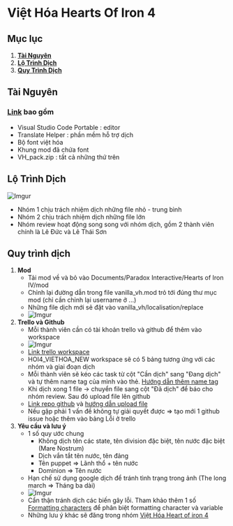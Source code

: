 # Việt Hóa Hearts Of Iron 4

## Mục lục
  1. [**Tài Nguyên**](#tài-nguyên)
  1. [**Lộ Trình Dịch**](#lộ-trình-dịch)
  1. [**Quy Trình Dịch**](#quy-trình-dịch)

## Tài Nguyên
### [Link](https://drive.google.com/drive/folders/1GcsTJVj2rh-PeA-iKQaxqkkv4UmRlgg7?usp=sharing) bao gồm
  * Visual Studio Code Portable : editor
  * Translate Helper            : phần mềm hỗ trợ dịch 
  * Bộ font việt hóa
  * Khung mod đã chứa font
  * VH_pack.zip : tất cả những thứ trên  

## Lộ Trình Dịch
![Imgur](https://imgur.com/ynADp89.png "flow")
   * Nhóm 1 chịu trách nhiệm dịch những file nhỏ - trung bình
   * Nhóm 2 chịu trách nhiệm dịch những file lớn
   * Nhóm review hoạt động song song với nhóm dịch, gồm 2 thành viên chính là Lê Đức và Lê Thái Sơn

## Quy trình dịch
  1. **Mod**
     * Tải mod về và bỏ vào Documents/Paradox Interactive/Hearts of Iron IV/mod
     * Chỉnh lại đường dẫn trong file vanilla_vh.mod trỏ tới đúng thư mục mod (chỉ cần chỉnh lại username ở ...)
     * Những file dịch mới sẽ đặt vào vanilla_vh/localisation/replace
     * ![Imgur](https://imgur.com/IlJcm07.png 'vanilla_vh.mod')
  2. **Trello và Github**
     * Mỗi thành viên cần có tài khoản trello và github để thêm vào workspace
     * ![Imgur](https://imgur.com/vjiW1Pa.png)
     * [Link trello workspace](https://trello.com/hoi4_viethoa_new/home)
     * HOI4_VIETHOA_NEW workspace sẽ có 5 bảng tương ứng với các nhóm và giai đoạn dịch
     * Mỗi thành viên sẽ kéo các task từ cột "Cần dịch" sang "Đang dịch" và tự thêm name tag của mình vào thẻ. [Hướng dẫn thêm name tag](https://help.trello.com/article/807-adding-a-member-to-a-card)
     * Khi dịch xong 1 file -> chuyển file sang cột "Đã dịch" để báo cho nhóm review. Sau đó upload file lên github
     * [Link repo github](https://github.com/RandomDW03/HOI4_VANILLA_VIETHOA.new) và [hướng dẫn upload file](https://www.facebook.com/100015171617407/videos/526754478615150/)
     * Nếu gặp phải 1 vấn đề không tự giải quyết được => tạo mới 1 github issue hoặc thêm vào bảng Lỗi ở trello
  3. **Yêu cầu và lưu ý**  
     * 1 số quy ước chung
       * Không dịch tên các state, tên division đặc biệt, tên nước đặc biệt (Mare Nostrum)
       * Dịch vắn tắt tên nước, tên đảng
       * Tên puppet => Lãnh thổ + tên nước
       * Dominion => Tên nước
     * Hạn chế sử dụng google dịch để tránh tình trạng trong ảnh (The long march => Tháng ba dài)
     * ![Imgur](https://imgur.com/U8rU7pf.png)
     * Cẩn thận tránh dịch các biến gây lỗi. Tham khảo thêm 1 số [Formatting characters](https://hoi4.paradoxwikis.com/Localisation#Formatting_characters) để phân biệt formatting character và variable
     * Những lưu ý khác sẽ đăng trong nhóm [Việt Hóa Heart of iron 4](https://www.facebook.com/groups/847133609179447)
